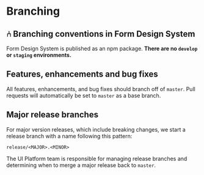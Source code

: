 # Branching
⑃ Branching conventions in Form Design System
-----

Form Design System is published as an npm package. **There are no `develop` or `staging`
environments.**

## Features, enhancements and bug fixes
All features, enhancements, and bug fixes should branch off of `master`.
Pull requests will automatically be set to `master` as a base branch.

## Major release branches
For major version releases, which include breaking changes, we start a release branch with a name following this pattern:

```
release/<MAJOR>.<MINOR>
```

The UI Platform team is responsible for managing release branches and determining when to
merge a major release back to `master`.
